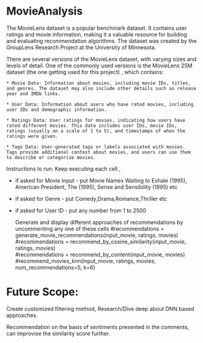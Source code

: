 # MovieAnalysis
The MovieLens dataset is a popular benchmark dataset. It contains user ratings and movie information, making it a valuable resource for building and evaluating recommendation algorithms. The dataset was created by the GroupLens Research Project at the University of Minnesota.

There are several versions of the MovieLens dataset, with varying sizes and levels of detail. One of the commonly used versions is the MovieLens 25M dataset (the one getting used for this project) , which contains:

    * Movie Data: Information about movies, including movie IDs, titles, and genres. The dataset may also include other details such as release year and IMDb links.

    * User Data: Information about users who have rated movies, including user IDs and demographic information.

    * Ratings Data: User ratings for movies, indicating how users have rated different movies. This data includes user IDs, movie IDs, ratings (usually on a scale of 1 to 5), and timestamps of when the ratings were given.

    * Tags Data: User-generated tags or labels associated with movies. Tags provide additional context about movies, and users can use them to describe or categorize movies.


Instructions to run:
Keep executing each cell , 
* if asked for Movie Input - put Movie Names  Waiting to Exhale (1995), American President, The (1995), Sense and Sensibility (1995) etc
* if asked for Genre - put Comedy,Drama,Romance,Thriller etc
* if asked for User ID - put any number from 1 to 2500

   Generate and display different approaches of recommendations by uncommenting  any one of these cells
#recommendations = generate_movie_recommendations(input_movie, ratings, movies) <br />
#recommendations = recommend_by_cosine_similarity(input_movie, ratings, movies) <br />
#recommendations = recommend_by_content(input_movie, movies) <br />
#recommend_movies_knn(input_movie, ratings, movies, num_recommendations=5, k=6) <br />

# Future Scope:
   Create customized filtering method, Research/Dive deep about DNN based approaches.

   Recommendation on the basis of sentiments presented in the comments, can improvise the similarity score further.
   

   
